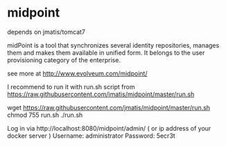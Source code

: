 midpoint
========

depends on jmatis/tomcat7

midPoint is a tool that synchronizes several identity repositories, manages them and makes them available in unified form. It belongs to the user provisioning category of the enterprise.

see more at http://www.evolveum.com/midpoint/





I recommend to run it with run.sh script from https://raw.githubusercontent.com/jmatis/midpoint/master/run.sh

wget https://raw.githubusercontent.com/jmatis/midpoint/master/run.sh
chmod 755 run.sh
./run.sh



Log in via http://localhost:8080/midpoint/admin/   ( or ip address of your docker server )
Username: administrator
Password: 5ecr3t

